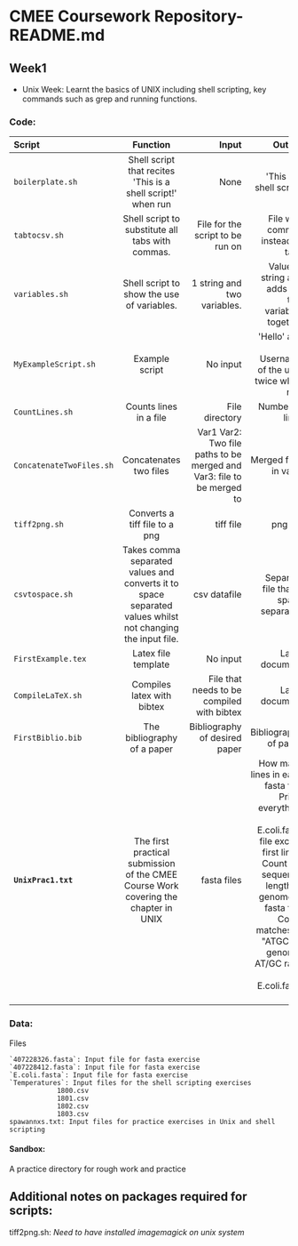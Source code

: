 # CMEE Coursework Repository- README.md

## Week1

- Unix Week:  Learnt the basics of UNIX including shell scripting, key commands such as grep and running functions. 

### Code:

| Script       | Function     | Input     | Output    |
| :------------- | :----------: | -----------: |-----------: |
|  `boilerplate.sh` | Shell script that recites 'This is a shell script!' when run   | None    | 'This is a shell script!    |
|  `tabtocsv.sh` | Shell script to substitute all tabs with commas.    | File for the script to be run on    | File with commas instead of tabs |    
|  `variables.sh` | Shell script to show the use of variables.    | 1 string and two variables.    | Value of string and adds the two variables together    |
|  `MyExampleScript.sh` | Example script   | No input | 'Hello' and the Username of the user twice when run.    |
|  `CountLines.sh` | Counts lines in a file   | File directory | Number of lines   |
|  `ConcatenateTwoFiles.sh` | Concatenates two files   | Var1 Var2: Two file paths to be merged and Var3: file to be merged to | Merged files in var 3   |
|  `tiff2png.sh` | Converts a tiff file to a png  | tiff file | png file   |
|  `csvtospace.sh` | Takes comma separated values and converts it to space separated values whilst not changing the input file.   | csv datafile    | Separate file that is space separated   |
|   `FirstExample.tex` | Latex file template  | No input    | Latex document   |
|   `CompileLaTeX.sh` | Compiles latex with bibtex  | File that needs to be compiled with bibtex    | Latex document   |
|   `FirstBiblio.bib` | The bibliography of a paper   | Bibliography of desired paper    | Bibliography of paper  |
|   **`UnixPrac1.txt`** | The first practical submission of the CMEE Course Work covering the chapter in UNIX  | fasta files    | How many lines in each fasta file; Prints everything in E.coli.fasta file except first lines; Count the sequence length of genome in fasta file; Count matches of "ATGC" in genome; AT/GC ratio of E.coli.fasta file  |

### Data: 

Files

	`407228326.fasta`: Input file for fasta exercise    
	`407228412.fasta`: Input file for fasta exercise 
	`E.coli.fasta`: Input file for fasta exercise 
	`Temperatures`: Input files for the shell scripting exercises 
                1800.csv
                1801.csv
                1802.csv
                1803.csv
 	spawannxs.txt: Input files for practice exercises in Unix and shell scripting 
 
 #### Sandbox: 
 A practice directory for rough work and practice 
 
 ## Additional notes on packages required for scripts: 
 tiff2png.sh: _Need to have installed imagemagick on unix system_
